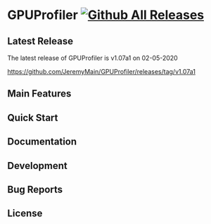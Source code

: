 # GPUProfiler [![Github All Releases](https://img.shields.io/github/downloads/JeremyMain/GPUProfiler/total.svg)](https://github.com/JeremyMain/GPUProfiler/releases)

## Latest Release
The latest release of GPUProfiler is v1.07a1 on 02-05-2020

https://github.com/JeremyMain/GPUProfiler/releases/tag/v1.07a1

## Main Features



## Quick Start



## Documentation



## Development



## Bug Reports



## License
